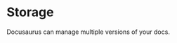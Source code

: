 <!-- ---
sidebar_position: 4
--- -->

# Storage

Docusaurus can manage multiple versions of your docs.


